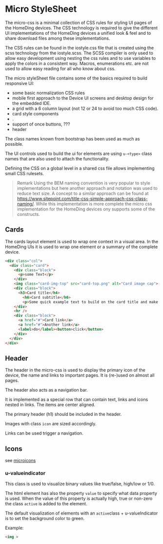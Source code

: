 # Micro StyleSheet

The micro-css is a minimal collection of CSS rules for styling UI pages of the HomeDing devices. The CSS technology is required to give the different UI implementations of the HomeDing devices a unified look & feel and to share download files among these implementations.

The CSS rules can be found in the iostyle.css file that is created using the scss technology from the iostyle.scss. The SCSS compiler is only used to allow easy development using nesting the css rules and to use variables to apply the colors in a consistent way. Macros, enumerations etc. are not used to allow easy reading for all who know about css.

The micro styleSheet file contains some of the basics required to build responsive UI:

* some basic normalization CSS rules
* mobile first approach to the Device UI screens and desktop design for the embedded IDE.
* a grid with a 6 column layout (not 12 or 24 to avoid too much CSS code).
* card style components
* .
* support of once buttons, ???
* header

The class names known from bootstrap has been used as much as possible.

The UI controls used to build the ui for elements are using `u-<type>` class names that are also used to attach the functionality.

Defining the CSS on a global level in a shared css file allows implementing small CSS rulesets.

> Remark
Using the BEM naming convention is very popular to style implementations but here another approach and notation was used to reduce text size. A concept to a similar approach can be found at <https://www.sitepoint.com/title-css-simple-approach-css-class-naming/>. While this implementation is more complete the micro css implementation for the HomeDing devices ony supports some of the constructs.

## Cards

The cards layout element is used to wrap one context in a visual area. In the HomeDing UIs it is used to wrap one element or a summary of the complete device.

```html
<div class="col">
  <div class="card">
    <div class="block">
      <p>some Text</p>
    </div>
    <img class="card-img-top" src="card-top.png" alt="Card image cap">
    <div class="block">
      <h3>Card title</h4>
        <h6>Card subtitle</h6>
        <p>Some quick example text to build on the card title and make up the bulk of the card's content.</p>
    </div>
    <hr />
    <div class="block">
      <a href="#">Card link</a>
      <a href="#">Another link</a>
      <label>do</label><button>click</button>
    </div>
  </div>
</div>
```

## Header

The header in the micro-css is used to display the primary icon of the device, the name and links to important pages. It is (re-)used on almost all pages.

The header also acts as a navigation bar.

It is implemented as a special row that can contain text, links and icons nested in links. The items are center aligned.

The primary header (h1) should be included in the header.

Images with class `icon` are sized accordingly.

Links can be used trigger a navigation.


## Icons

see [microicons](microicons)


### u-valueindicator

This class is used to visualize binary values like true/false, high/low or 1/0.

The html element has also the property `value` to specify what data property is used.
When the value of this property is actually high, true or non-zero the class `active` is added to the element.

The default visualization of elements with an `active`class + u-valueIndicator is to set the background color to green.

Example:

```html
<img >
```